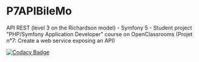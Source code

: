 # P7APIBileMo
API REST (level 3 on the Richardson model) - Symfony 5 - Student project
"PHP/Symfony Application Developer" course on OpenClassrooms (Projet n°7: Create a web service exposing an API)

[![Codacy Badge](https://app.codacy.com/project/badge/Grade/c62dd1efd02d4be29934bbb7d2a6d3fe)](https://www.codacy.com/gh/CarolineDirat/P7APIBileMo/dashboard?utm_source=github.com&amp;utm_medium=referral&amp;utm_content=CarolineDirat/P7APIBileMo&amp;utm_campaign=Badge_Grade)
